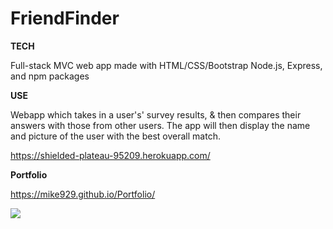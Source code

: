 # FriendFinder

**TECH**

Full-stack MVC web app made with HTML/CSS/Bootstrap Node.js, Express, and npm packages

**USE**

Webapp which takes in a user's' survey results, & then compares their answers with those from other users. The app will then display the name and picture of the user with the best overall match.

https://shielded-plateau-95209.herokuapp.com/


**Portfolio**

https://mike929.github.io/Portfolio/


![](name-of-giphy.gif)
